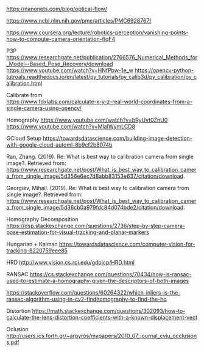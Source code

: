 https://nanonets.com/blog/optical-flow/

https://www.ncbi.nlm.nih.gov/pmc/articles/PMC6928767/ 

https://www.coursera.org/lecture/robotics-perception/vanishing-points-how-to-compute-camera-orientation-flqF4

P3P
https://www.researchgate.net/publication/2766576_Numerical_Methods_for_Model--Based_Pose_Recovery/download
https://www.youtube.com/watch?v=HNfPbw-1e_w
https://opencv-python-tutroals.readthedocs.io/en/latest/py_tutorials/py_calib3d/py_calibration/py_calibration.html

Calibrate from  
https://www.fdxlabs.com/calculate-x-y-z-real-world-coordinates-from-a-single-camera-using-opencv/

Homography
https://www.youtube.com/watch?v=bRyUvt0ZnU0
https://www.youtube.com/watch?v=MlaIWymLCD8

GCloud Setup
https://towardsdatascience.com/building-image-detection-with-google-cloud-automl-8b9cf2b8074b


Ran, Zhang. (2019). Re: What is best way to  calibration camera from single image?. Retrieved from: https://www.researchgate.net/post/What_is_best_way_to_calibration_camera_from_single_image/5d356e6ec7d8abb83153e637/citation/download. 

Georgiev, Mihail. (2019). Re: What is best way to  calibration camera from single image?. Retrieved from: https://www.researchgate.net/post/What_is_best_way_to_calibration_camera_from_single_image/5d36cb0a979fdc84d074bde2/citation/download. 

Homography Decomposition 
https://dsp.stackexchange.com/questions/2736/step-by-step-camera-pose-estimation-for-visual-tracking-and-planar-markers

Hungarian + Kalman
https://towardsdatascience.com/computer-vision-for-tracking-8220759eee85

HRD
http://www.vision.cs.rpi.edu/gdbicp/HRD.html

RANSAC
https://cs.stackexchange.com/questions/70434/how-is-ransac-used-to-estimate-a-homography-given-the-descriptors-of-both-images

https://stackoverflow.com/questions/60264322/which-inliers-is-the-ransac-algorithm-using-in-cv2-findhomography-to-find-the-ho

Distortion 
https://math.stackexchange.com/questions/302093/how-to-calculate-the-lens-distortion-coefficients-with-a-known-displacement-vect

Oclusion
http://users.ics.forth.gr/~argyros/mypapers/2010_07_journal_cviu_occlusions.pdf